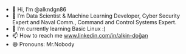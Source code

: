 - 👋 Hi, I’m @alkndgn86
- 👀 I’m Data Scientist & Machine Learning Developer, Cyber Security Expert and Naval Comm., Command and Control Systems Expert.
- 🌱 I’m currently learning Basic Linux :)
- 📫 How to reach me www.linkedin.com/in/alkin-doğan
- 😄 Pronouns: Mr.Nobody 


<!---
alkndgn86/alkndgn86 is a ✨ special ✨ repository because its `README.md` (this file) appears on your GitHub profile.
You can click the Preview link to take a look at your changes.
--->
